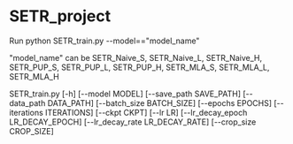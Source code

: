 # SETR_project

Run
python SETR_train.py --model=="model_name"

"model_name" can be SETR_Naive_S, SETR_Naive_L, SETR_Naive_H, SETR_PUP_S,  SETR_PUP_L, SETR_PUP_H, SETR_MLA_S, SETR_MLA_L, SETR_MLA_H

SETR_train.py [-h] [--model MODEL] [--save_path SAVE_PATH]
                     [--data_path DATA_PATH] [--batch_size BATCH_SIZE]
                     [--epochs EPOCHS] [--iterations ITERATIONS] [--ckpt CKPT]
                     [--lr LR] [--lr_decay_epoch LR_DECAY_EPOCH]
                     [--lr_decay_rate LR_DECAY_RATE] [--crop_size CROP_SIZE]


